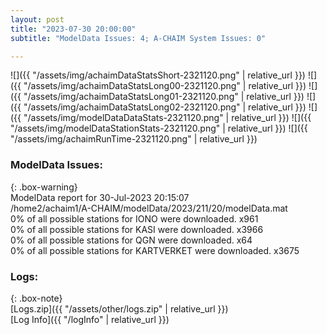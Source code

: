 ```yaml
---
layout: post
title: "2023-07-30 20:00:00"
subtitle: "ModelData Issues: 4; A-CHAIM System Issues: 0"

---
```


![]({{ "/assets/img/achaimDataStatsShort-2321120.png" | relative_url }})
![]({{ "/assets/img/achaimDataStatsLong00-2321120.png" | relative_url }})
![]({{ "/assets/img/achaimDataStatsLong01-2321120.png" | relative_url }})
![]({{ "/assets/img/achaimDataStatsLong02-2321120.png" | relative_url }})
![]({{ "/assets/img/modelDataDataStats-2321120.png" | relative_url }})
![]({{ "/assets/img/modelDataStationStats-2321120.png" | relative_url }})
![]({{ "/assets/img/achaimRunTime-2321120.png" | relative_url }})


### ModelData Issues:  
  
{: .box-warning}  
 ModelData report for 30-Jul-2023 20:15:07   
 /home2/achaim1/A-CHAIM/modelData/2023/211/20/modelData.mat   
 0% of all possible stations for IONO were downloaded. x961   
 0% of all possible stations for KASI were downloaded. x3966   
 0% of all possible stations for QGN were downloaded. x64   
 0% of all possible stations for KARTVERKET were downloaded. x3675   
  


### Logs:  
  
{: .box-note}  
[Logs.zip]({{ "/assets/other/logs.zip" | relative_url }})  
[Log Info]({{ "/logInfo" | relative_url }})  
